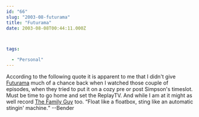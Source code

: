 ```yaml
---
id: "66"
slug: "2003-08-futurama"
title: "Futurama"
date: 2003-08-08T00:44:11.000Z



tags:

  - "Personal"
---
```

<div class="sqs-html-content">
  <p>According to the following quote it is apparent to me that I didn't give <a href="http://www.fox.com/futurama/">Futurama</a> much of a chance back when I watched those couple of episodes, when they tried to put it on a cozy pre or post Simpson's timeslot.  Must be time to go home and set the ReplayTV.  And while I am at it might as well record <a href="http://www.fox.com/familyguy/index.html">The Family Guy</a> too.
<q>Float like a floatbox, sting like an automatic stingin' machine.</q> --Bender</p>
</div>
